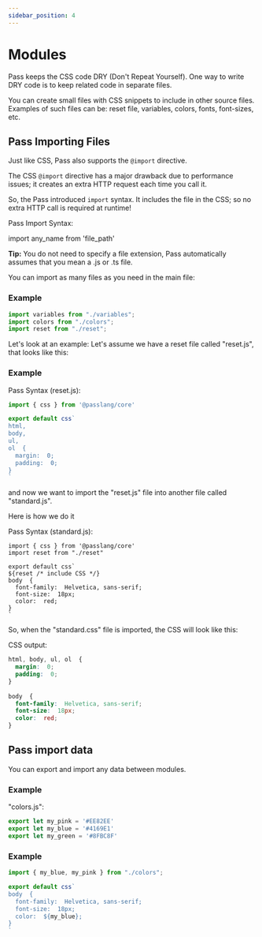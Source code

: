 ```yaml
---
sidebar_position: 4
---
```

# Modules

Pass keeps the CSS code DRY (Don't Repeat Yourself). One way to write DRY code is to keep related code in separate files.

You can create small files with CSS snippets to include in other source files. Examples of such files can be: reset file, variables, colors, fonts, font-sizes, etc.

## Pass Importing Files

Just like CSS, Pass also supports the  `@import`  directive.

The CSS  `@import`  directive has a major drawback due to performance issues; it creates an extra HTTP request each time you call it. 

So, the Pass introduced  `import`  syntax. It includes the file in the CSS; so no extra HTTP call is required at runtime!

Pass Import Syntax:

import  any_name from 'file_path'

**Tip:**  You do not need to specify a file extension, Pass automatically assumes that you mean a .js or .ts file. 

You can import as many files as you need in the main file:

### Example
```js
import variables from "./variables";  
import colors from "./colors";  
import reset from "./reset";  
```
  
Let's look at an example: Let's assume we have a reset file called "reset.js", that looks like this:

### Example

Pass Syntax (reset.js):
```js
import { css } from '@passlang/core'

export default css`
html,  
body,  
ul,  
ol  {  
  margin:  0;  
  padding:  0;  
}
`
```
  
and now we want to import the "reset.js" file into another file called "standard.js".

Here is how we do it

Pass Syntax (standard.js):
```
import { css } from '@passlang/core'
import reset from "./reset"

export default css`
${reset /* include CSS */}  
body  {  
  font-family:  Helvetica, sans-serif;  
  font-size:  18px;  
  color:  red;  
}
`
```

So, when the "standard.css" file is imported, the CSS will look like this:

CSS output:
```css
html, body, ul, ol  {  
  margin:  0;  
  padding:  0;  
}  
  
body  {  
  font-family:  Helvetica, sans-serif;  
  font-size:  18px;  
  color:  red;  
}
```

## Pass import data

You can export and import any data between modules.

### Example

"colors.js":
```js
export let my_pink = '#EE82EE'  
export let my_blue = '#4169E1'  
export let my_green = '#8FBC8F'
```

### Example
```js
import { my_blue, my_pink } from "./colors"; 

export default css`  
body  {  
  font-family:  Helvetica, sans-serif;  
  font-size:  18px;  
  color:  ${my_blue};  
}
`
```
